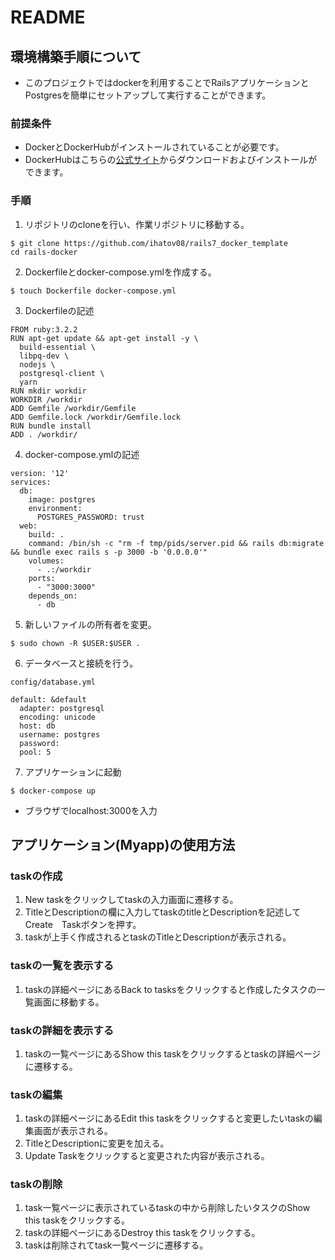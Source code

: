 # README

##  環境構築手順について
*  このプロジェクトではdockerを利用することでRailsアプリケーションとPostgresを簡単にセットアップして実行することができます。
### 前提条件
* DockerとDockerHubがインストールされていることが必要です。
* DockerHubはこちらの[公式サイト](https://hub.docker.com/)からダウンロードおよびインストールができます。
### 手順
  1.  リポジトリのcloneを行い、作業リポジトリに移動する。
```
$ git clone https://github.com/ihatov08/rails7_docker_template
cd rails-docker
```
  2.  Dockerfileとdocker-compose.ymlを作成する。
```
$ touch Dockerfile docker-compose.yml
```
  3.  Dockerfileの記述
```
FROM ruby:3.2.2
RUN apt-get update && apt-get install -y \
  build-essential \
  libpq-dev \ 
  nodejs \
  postgresql-client \
  yarn
RUN mkdir workdir
WORKDIR /workdir
ADD Gemfile /workdir/Gemfile
ADD Gemfile.lock /workdir/Gemfile.lock
RUN bundle install
ADD . /workdir/
```
  4.  docker-compose.ymlの記述
```
version: '12'
services:
  db:
    image: postgres
    environment:
      POSTGRES_PASSWORD: trust
  web:
    build: .
    command: /bin/sh -c "rm -f tmp/pids/server.pid && rails db:migrate && bundle exec rails s -p 3000 -b '0.0.0.0'"
    volumes:
      - .:/workdir
    ports:
      - "3000:3000"
    depends_on:
      - db
```
  5.  新しいファイルの所有者を変更。
```
$ sudo chown -R $USER:$USER .
```

  6.  データベースと接続を行う。<br>
  
 `config/database.yml`
```
default: &default
  adapter: postgresql
  encoding: unicode 
  host: db
  username: postgres
  password:
  pool: 5
```
  7.  アプリケーションに起動
```
$ docker-compose up 
```
*   ブラウザでlocalhost:3000を入力


## アプリケーション(Myapp)の使用方法

### taskの作成
  1.  New taskをクリックしてtaskの入力画面に遷移する。
  2.  TitleとDescriptionの欄に入力してtaskのtitleとDescriptionを記述してCreate　Taskボタンを押す。
  3.  taskが上手く作成されるとtaskのTitleとDescriptionが表示される。

### taskの一覧を表示する
  1.  taskの詳細ページにあるBack to tasksをクリックすると作成したタスクの一覧画面に移動する。

### taskの詳細を表示する
  1.  taskの一覧ページにあるShow this taskをクリックするとtaskの詳細ページに遷移する。

### taskの編集
  1.  taskの詳細ページにあるEdit this taskをクリックすると変更したいtaskの編集画面が表示される。
  2.  TitleとDescriptionに変更を加える。
  3.  Update Taskをクリックすると変更された内容が表示される。

### taskの削除
  1.  task一覧ページに表示されているtaskの中から削除したいタスクのShow this taskをクリックする。
  2.  taskの詳細ページにあるDestroy this taskをクリックする。
  3.  taskは削除されてtask一覧ページに遷移する。

